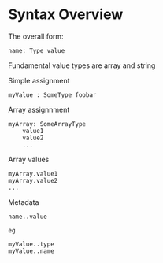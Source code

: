 Syntax Overview
===============


The overall form:

	name: Type value


Fundamental value types are array and string


Simple assignment

	myValue : SomeType foobar


Array assignnment

	myArray: SomeArrayType
		value1
		value2
		...


Array values

	myArray.value1
	myArray.value2
	...


Metadata

	name..value

	eg

	myValue..type
	myValue..name